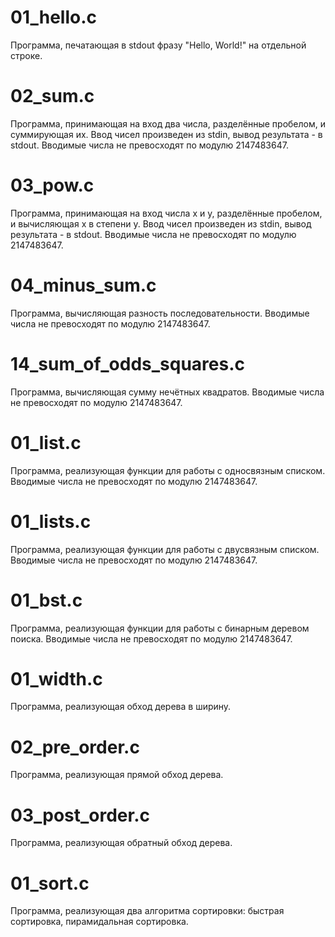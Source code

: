 # 01_hello.c
Программа, печатающая в stdout фразу "Hello, World!" на отдельной строке.

# 02_sum.c
Программа, принимающая на вход два числа, разделённые пробелом, и суммирующая их. Ввод чисел произведен из stdin, вывод результата - в stdout. Вводимые числа не превосходят по модулю 2147483647.

# 03_pow.c
Программа, принимающая на вход числа x и y, разделённые пробелом, и вычисляющая x в степени y. Ввод чисел произведен из stdin, вывод результата - в stdout. Вводимые числа не превосходят по модулю 2147483647.

# 04_minus_sum.c
Программа, вычисляющая разность последовательности. Вводимые числа не превосходят по модулю 2147483647.

# 14_sum_of_odds_squares.c
Программа, вычисляющая сумму нечётных квадратов. Вводимые числа не превосходят по модулю 2147483647.

# 01_list.c
Программа, реализующая функции для работы с односвязным списком. Вводимые числа не превосходят по модулю 2147483647.

# 01_lists.c
Программа, реализующая функции для работы с двусвязным списком. Вводимые числа не превосходят по модулю 2147483647.

# 01_bst.c
Программа, реализующая функции для работы с бинарным деревом поиска. Вводимые числа не превосходят по модулю 2147483647.

# 01_width.c
Программа, реализующая обход дерева в ширину.

# 02_pre_order.c
Программа, реализующая прямой обход дерева.

# 03_post_order.c
Программа, реализующая обратный обход дерева.

# 01_sort.c
Программа, реализующая два алгоритма сортировки: быстрая сортировка, пирамидальная сортировка.
